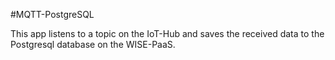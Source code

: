 #MQTT-PostgreSQL

This app listens to a topic on the IoT-Hub and saves the received data to the Postgresql database on the WISE-PaaS.